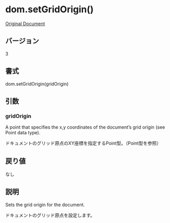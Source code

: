 # dom.setGridOrigin()

[Original Document](http://help.adobe.com/en_US/fireworks/cs/extend/WS5b3ccc516d4fbf351e63e3d1183c94856c-7a05.html)

## バージョン

3

## 書式

dom.setGridOrigin(gridOrigin)

## 引数

### gridOrigin

A point that specifies the x,y coordinates of the document’s grid origin (see Point data type).

ドキュメントのグリッド原点のXY座標を指定するPoint型。（Point型を参照）

## 戻り値

なし

## 説明

Sets the grid origin for the document.

ドキュメントのグリッド原点を設定します。
